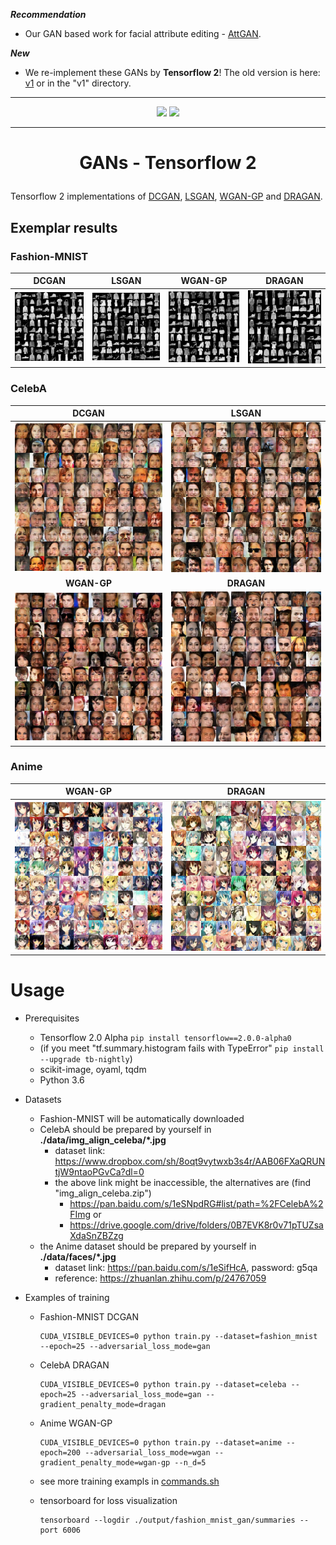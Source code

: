 ***Recommendation***

- Our GAN based work for facial attribute editing - [AttGAN](https://github.com/LynnHo/AttGAN-Tensorflow).

***New***

- We re-implement these GANs by **Tensorflow 2**! The old version is here: [v1](https://github.com/LynnHo/DCGAN-LSGAN-WGAN-WGAN-GP-Tensorflow/tree/v1) or in the "v1" directory.

<hr style="height:1px" />

<p align="center">
    <img src="./pics/celeba_dragan.gif" width="49.7%" />  <img src="./pics/anime_dragan.gif" width="49.7%" />
</p>

<hr style="height:1px" />

# <p align="center"> GANs - Tensorflow 2 </p>

Tensorflow 2 implementations of [DCGAN](https://arxiv.org/abs/1511.06434), [LSGAN](https://arxiv.org/abs/1611.04076), [WGAN-GP](http://arxiv.org/abs/1704.00028) and [DRAGAN](https://arxiv.org/abs/1705.07215v5).

## Exemplar results

### Fashion-MNIST

DCGAN                                    | LSGAN                                      | WGAN-GP                                      | DRAGAN
:---:                                    | :---:                                      | :---:                                        | :---:
<img src="./pics/fashion-mnist_gan.jpg"> | <img src="./pics/fashion-mnist_lsgan.jpg"> | <img src="./pics/fashion-mnist_wgan-gp.jpg"> | <img src="./pics/fashion-mnist_dragan.jpg">

### CelebA

DCGAN                                 | LSGAN
:---:                                 | :---:
<img src="./pics/celeba_gan.jpg">     | <img src="./pics/celeba_lsgan.jpg">
**WGAN-GP**                           | **DRAGAN**
<img src="./pics/celeba_wgan-gp.jpg"> | <img src="./pics/celeba_dragan.jpg">

### Anime

**WGAN-GP**                          | **DRAGAN**
:---:                                | :---:
<img src="./pics/anime_wgan-gp.jpg"> | <img src="./pics/anime_dragan.jpg">

# Usage

- Prerequisites

    - Tensorflow 2.0 Alpha `pip install tensorflow==2.0.0-alpha0`
    - (if you meet "tf.summary.histogram fails with TypeError" `pip install --upgrade tb-nightly`)
    - scikit-image, oyaml, tqdm
    - Python 3.6

- Datasets

    - Fashion-MNIST will be automatically downloaded
    - CelebA should be prepared by yourself in **./data/img_align_celeba/\*.jpg**
        - dataset link: https://www.dropbox.com/sh/8oqt9vytwxb3s4r/AAB06FXaQRUNtjW9ntaoPGvCa?dl=0
        - the above link might be inaccessible, the alternatives are (find "img_align_celeba.zip")
            - https://pan.baidu.com/s/1eSNpdRG#list/path=%2FCelebA%2FImg or
            - https://drive.google.com/drive/folders/0B7EVK8r0v71pTUZsaXdaSnZBZzg
    - the Anime dataset should be prepared by yourself in **./data/faces/\*.jpg**
        - dataset link: https://pan.baidu.com/s/1eSifHcA, password: g5qa
        - reference: https://zhuanlan.zhihu.com/p/24767059

- Examples of training

    - Fashion-MNIST DCGAN

        ```console
        CUDA_VISIBLE_DEVICES=0 python train.py --dataset=fashion_mnist --epoch=25 --adversarial_loss_mode=gan
        ```

    - CelebA DRAGAN

        ```console
        CUDA_VISIBLE_DEVICES=0 python train.py --dataset=celeba --epoch=25 --adversarial_loss_mode=gan --gradient_penalty_mode=dragan
        ```

    - Anime WGAN-GP

        ```console
        CUDA_VISIBLE_DEVICES=0 python train.py --dataset=anime --epoch=200 --adversarial_loss_mode=wgan --gradient_penalty_mode=wgan-gp --n_d=5
        ```

    - see more training exampls in [commands.sh](./commands.sh)

    - tensorboard for loss visualization

        ```console
        tensorboard --logdir ./output/fashion_mnist_gan/summaries --port 6006
        ```

